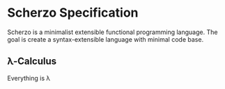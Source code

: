 # Scherzo Specification #

Scherzo is a minimalist extensible functional programming language. The goal is
create a syntax-extensible language with minimal code base.

## λ-Calculus

Everything is λ

